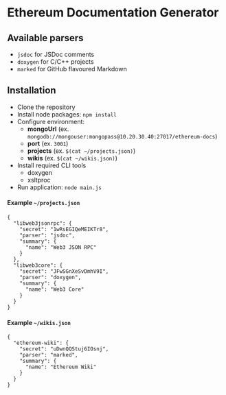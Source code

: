 # Ethereum Documentation Generator

## Available parsers

- `jsdoc` for JSDoc comments
- `doxygen` for C/C++ projects
- `marked` for GitHub flavoured Markdown

## Installation
- Clone the repository
- Install node packages: `npm install`
- Configure environment:
  - **mongoUrl** (ex. `mongodb://mongouser:mongopass@10.20.30.40:27017/ethereum-docs`)
  - **port** (ex. `3001`)
  - **projects** (ex. `$(cat ~/projects.json)`)
  - **wikis** (ex. `$(cat ~/wikis.json)`)
- Install required CLI tools
  - doxygen
  - xsltproc
- Run application: `node main.js`

#### Example `~/projects.json`
```
{
  "libweb3jsonrpc": {
    "secret": "1wRsEGIQeMEIKTr8",
    "parser": "jsdoc",
    "summary": {
      "name": "Web3 JSON RPC"
    }
  },
  "libweb3core": {
    "secret": "JFwSGnXeSvDmhV9I",
    "parser": "doxygen",
    "summary": {
      "name": "Web3 Core"
    }
  }
}
```

#### Example `~/wikis.json`
```
{
  "ethereum-wiki": {
    "secret": "uDwnQQStuj6IOsnj",
    "parser": "marked",
    "summary": {
      "name": "Ethereum Wiki"
    }
  }
}
```
